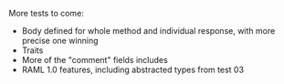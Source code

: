 More tests to come:

* Body defined for whole method and individual response, with more precise one winning
* Traits
* More of the "comment" fields includes
* RAML 1.0 features, including abstracted types from test 03
